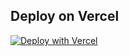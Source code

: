 ## Deploy on Vercel

<!-- Deploy button -->
[![Deploy with Vercel](https://vercel.com/button)][vercel-deploy]

<!-- Variables -->
[vercel-deploy]:https://vercel.com/new/clone/repository-url%3Dhttps%3A%2F%2Fgithub.com%2Fmatt-antone%2Fsanity-template-nextjs-website%26repository-name%3Dsanity-template-nextjs-website%26project-name%3Dsanity-template-nextjs-website%26demo-title%3DNext.js%20with%20Sanity%20and%20Algolia%26demo-description%3DA%20Sanity-powered%20Next.js%20app%26demo-url%3Dhttps%3A%2F%2Fsanity-template-nextjs-delta.vercel.app%2F%2F%3Futm_source%3Dvercel%26utm_medium%3Dreferral%26demo-image%3Dhttps%3A%2F%2Fuser-images.githubusercontent.com%2F406933%2F211022598-9b541676-fa68-4618-8a56-92381e075260.png%26integration-ids%3Doac_hb2LITYajhRQ0i4QznmKH7gx%26external-id%3Dnextjs%3Btemplate%3Dsanity-template-nextjs
